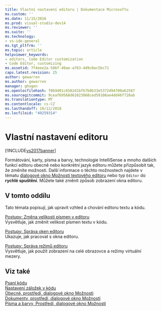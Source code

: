 ```yaml
---
title: Vlastní nastavení editoru | Dokumentace Microsoftu
ms.custom: ''
ms.date: 11/15/2016
ms.prod: visual-studio-dev14
ms.reviewer: ''
ms.suite: ''
ms.technology:
- vs-ide-general
ms.tgt_pltfrm: ''
ms.topic: article
helpviewer_keywords:
- editors, Code Editor customization
- Code Editor, customizing
ms.assetid: 7f4eee2a-586f-49ae-a763-4d9c0ac5bc71
caps.latest.revision: 25
author: gewarren
ms.author: gewarren
manager: ghogen
ms.openlocfilehash: f0b9d01c6582d1bf67b0b33e5372d94700a62587
ms.sourcegitcommit: 9ceaf69568d61023868ced59108ae4dd46f720ab
ms.translationtype: MT
ms.contentlocale: cs-CZ
ms.lasthandoff: 10/12/2018
ms.locfileid: "49259314"
---
```

# <a name="customizing-the-editor"></a>Vlastní nastavení editoru
[!INCLUDE[vs2017banner](../includes/vs2017banner.md)]

Formátování, karty, písma a barvy, technologie IntelliSense a mnoho dalších funkcí editoru obecně nebo konkrétní jazyk editoru můžete přizpůsobit tak, že změníte možnosti. Další informace o těchto možnostech najdete v tématu [dialogové okno Možnosti textového editoru](../ide/reference/text-editor-options-dialog-box.md) nebo typ `Editor` do **rychlé spuštění**. Můžete také změnit způsob zobrazení okna editoru.  
  
## <a name="in-this-section"></a>V tomto oddílu  
 Tato témata popisují, jak upravit vzhled a chování editoru textu a kódu.  
  
 [Postupy: Změna velikosti písmen v editoru](../ide/how-to-change-text-case-in-the-editor.md)  
 Vysvětluje, jak změnit velikost písmen textu v kódu.  
  
 [Postupy: Správa oken editoru](../ide/how-to-manage-editor-windows.md)  
 Ukazuje, jak pracovat s okna editoru.  
  
 [Postupy: Správa režimů editoru](../ide/how-to-manage-editor-modes.md)  
 Vysvětluje, jak použít zobrazení na celé obrazovce a režimy virtuální mezery.  
  
## <a name="see-also"></a>Viz také  
 [Psaní kódu](../ide/writing-code-in-the-code-and-text-editor.md)   
 [Nastavení záložek v kódu](../ide/setting-bookmarks-in-code.md)   
 [Obecné, prostředí, dialogové okno Možnosti](../ide/reference/general-environment-options-dialog-box.md)   
 [Dokumenty, prostředí, dialogové okno Možnosti](../ide/reference/documents-environment-options-dialog-box.md)   
 [Písma a barvy, Prostředí, dialogové okno Možnosti](../ide/reference/fonts-and-colors-environment-options-dialog-box.md)



